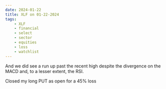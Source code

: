 ```yaml
---
date: 2024-01-22
title: XLF on 01-22-2024
tags: 
    - XLF
    - financial
    - select
    - sector
    - equities
    - loss
    - watchlist
---
```

<div class="post">
<snapshot-grid 
    :reports="['2024/01/19/CTA/XLF', '2024/01/22/CTA/XLF', '2024/01/22/MTP/XLF']"
    chart="2024/01/22/Chart/XLF"
/>
<p>
And we did see a run up past the recent high despite the divergence on the MACD and, to a lesser extent, the RSI.
</p>
<p>
Closed my long PUT as open for a 45% loss
</p>
</div>